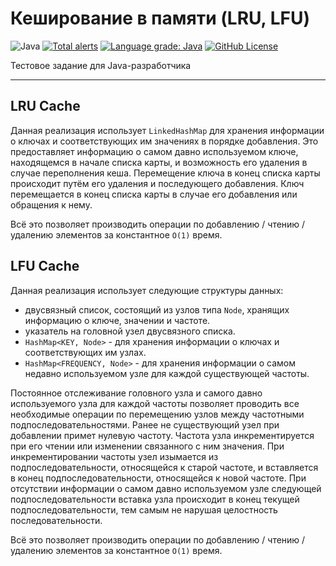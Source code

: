 # Кеширование в памяти (LRU, LFU)

![Java](https://img.shields.io/badge/java-1.8-blue)
[![Total alerts](https://img.shields.io/lgtm/alerts/g/Paprikar/lru-lfu-cache-test-task-java.svg?logo=lgtm&logoWidth=18)](https://lgtm.com/projects/g/Paprikar/lru-lfu-cache-test-task-java/alerts/)
[![Language grade: Java](https://img.shields.io/lgtm/grade/java/g/Paprikar/lru-lfu-cache-test-task-java.svg?logo=lgtm&logoWidth=18)](https://lgtm.com/projects/g/Paprikar/lru-lfu-cache-test-task-java/context:java)
[![GitHub License](https://img.shields.io/badge/license-MIT-green)](LICENSE)

Тестовое задание для Java-разработчика

---

## LRU Cache

Данная реализация использует `LinkedHashMap` для хранения информации о ключах 
и соответствующих им значениях в порядке добавления.
Это предоставляет информацию о самом давно используемом ключе, находящемся в начале списка карты, 
и возможность его удаления в случае переполнения кеша.
Перемещение ключа в конец списка карты происходит путём его удаления и последующего добавления.
Ключ перемещается в конец списка карты в случае его добавления или обращения к нему.

Всё это позволяет производить операции по добавлению / чтению / удалению элементов за константное `O(1)` время.

## LFU Cache

Данная реализация использует следующие структуры данных:
 - двусвязный список, состоящий из узлов типа `Node`, хранящих информацию о ключе, значении и частоте.
 - указатель на головной узел двусвязного списка.
 - `HashMap<KEY, Node>` - для хранения информации о ключах и соответствующих им узлах.
 - `HashMap<FREQUENCY, Node>` - для хранения информации о самом недавно используемом узле 
 для каждой существующей частоты.

Постоянное отслеживание головного узла и самого давно используемого узла для каждой частоты 
позволяет проводить все необходимые операции по перемещению узлов между частотными подпоследовательностями.
Ранее не существующий узел при добавлении примет нулевую частоту.
Частота узла инкрементируется при его чтении или изменении связанного с ним значения.
При инкрементировании частоты узел изымается из подпоследовательности, относящейся к старой частоте,
и вставляется в конец подпоследовательности, относящейся к новой частоте.
При отсутствии информации о самом давно используемом узле следующей подпоследовательности
вставка узла происходит в конец текущей подпоследовательности, тем самым не нарушая целостность последовательности.

Всё это позволяет производить операции по добавлению / чтению / удалению элементов за константное `O(1)` время.
